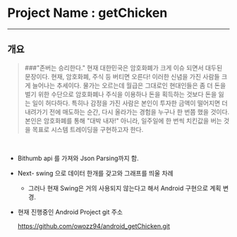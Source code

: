 # Project Name : getChicken
----------
## 개요

> ###"존버는 승리한다."
> 현재 대한민국은 암호화폐가 크게 이슈 되면서 대두된 문장이다.
> 현재, 암호화폐, 주식 등 버티면 오른다! 이러한 신념을 가진 사람들 크게 늘어나는 추세이다.
> 물가는 오르는데 월급은 그대로인 현대인들은 좀 더 돈을 벌기 위한 수단으로 암호화폐나 주식을 이용하나 돈을 획득하는 것보다 돈을 잃는 일이 허다하다.
> 특히나 감정을 가진 사람은 본인이 투자한 금액이 떨어지면 더 내려가기 전에 매도하는 순간, 다시 올라가는 경험을 누구나 한 번쯤 했을 것이다.
> 본인은 암호화폐를 통해 "대박 내자!" 아니라, 일주일에 한 번씩 치킨값을 버는 것을 목표로 시스템 트레이딩을 구현하고자 한다.

﻿
+ Bithumb api 를 가져와 Json Parsing까지 함.
+ Next- swing 으로 데이터 한개를 갖고와 그래프를 띄울 차례
  - 그러나 현재 Swing은 거의 사용되지 않는다고 해서 Android 구현으로 계획 변경.
+ 현재 진행중인 Android Project git 주소

  https://github.com/owozz94/android_getChicken.git
